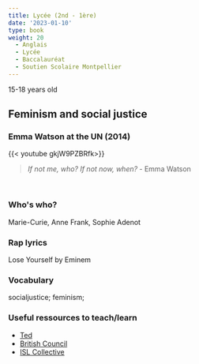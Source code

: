 ```yaml
---
title: Lycée (2nd - 1ère)
date: '2023-01-10'
type: book
weight: 20
  - Anglais
  - Lycée
  - Baccalauréat
  - Soutien Scolaire Montpellier
---
```


15-18 years old

<!--more-->

## Feminism and social justice

### Emma Watson at the UN (2014)

{{< youtube gkjW9PZBRfk>}}

> _If not me, who? If not now, when?_ - Emma Watson
<br> 

### Who's who?

Marie-Curie, Anne Frank, Sophie Adenot

### Rap lyrics

Lose Yourself by Eminem

### Vocabulary

socialjustice; feminism;

### Useful ressources to teach/learn
- [Ted](https://www.ted.com/)
- [British Council](https://www.britishcouncil.org/climate-connection/get-involved/resources-school-teachers)
- [ISL Collective](https://en.islcollective.com/)